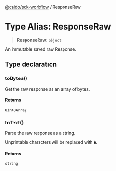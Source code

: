 [@caido/sdk-workflow](../index.md) / ResponseRaw

# Type Alias: ResponseRaw

> **ResponseRaw**: `object`

An immutable saved raw Response.

## Type declaration

### toBytes()

Get the raw response as an array of bytes.

#### Returns

`Uint8Array`

### toText()

Parse the raw response as a string.

Unprintable characters will be replaced with `�`.

#### Returns

`string`
